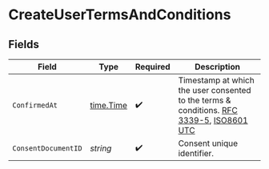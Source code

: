 # CreateUserTermsAndConditions


## Fields

| Field                                                                                                                                                                                                           | Type                                                                                                                                                                                                            | Required                                                                                                                                                                                                        | Description                                                                                                                                                                                                     |
| --------------------------------------------------------------------------------------------------------------------------------------------------------------------------------------------------------------- | --------------------------------------------------------------------------------------------------------------------------------------------------------------------------------------------------------------- | --------------------------------------------------------------------------------------------------------------------------------------------------------------------------------------------------------------- | --------------------------------------------------------------------------------------------------------------------------------------------------------------------------------------------------------------- |
| `ConfirmedAt`                                                                                                                                                                                                   | [time.Time](https://pkg.go.dev/time#Time)                                                                                                                                                                       | :heavy_check_mark:                                                                                                                                                                                              | Timestamp at which the user consented to the terms & conditions. [RFC 3339-5](https://datatracker.ietf.org/doc/html/rfc3339#section-5.6), [ISO8601 UTC](https://www.iso.org/iso-8601-date-and-time-format.html) |
| `ConsentDocumentID`                                                                                                                                                                                             | *string*                                                                                                                                                                                                        | :heavy_check_mark:                                                                                                                                                                                              | Consent unique identifier.                                                                                                                                                                                      |